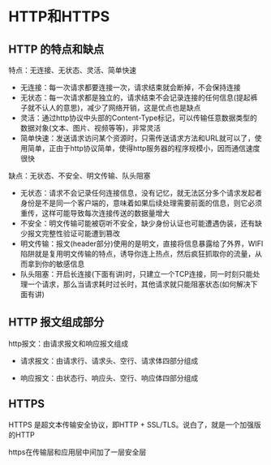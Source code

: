 # HTTP和HTTPS

## HTTP 的特点和缺点
特点：无连接、无状态、灵活、简单快速

- 无连接：每一次请求都要连接一次，请求结束就会断掉，不会保持连接
- 无状态：每一次请求都是独立的，请求结束不会记录连接的任何信息(提起裤子就不认人的意思)，减少了网络开销，这是优点也是缺点
- 灵活：通过http协议中头部的Content-Type标记，可以传输任意数据类型的数据对象(文本、图片、视频等等)，非常灵活
- 简单快速：发送请求访问某个资源时，只需传送请求方法和URL就可以了，使用简单，正由于http协议简单，使得http服务器的程序规模小，因而通信速度很快

缺点：无状态、不安全、明文传输、队头阻塞

- 无状态：请求不会记录任何连接信息，没有记忆，就无法区分多个请求发起者身份是不是同一个客户端的，意味着如果后续处理需要前面的信息，则它必须重传，这样可能导致每次连接传送的数据量增大
- 不安全：明文传输可能被窃听不安全，缺少身份认证也可能遭遇伪装，还有缺少报文完整性验证可能遭到篡改
- 明文传输：报文(header部分)使用的是明文，直接将信息暴露给了外界，WIFI陷阱就是复用明文传输的特点，诱导你连上热点，然后疯狂抓取你的流量，从而拿到你的敏感信息
- 队头阻塞：开启长连接(下面有讲)时，只建立一个TCP连接，同一时刻只能处理一个请求，那么当请求耗时过长时，其他请求就只能阻塞状态(如何解决下面有讲)

## HTTP 报文组成部分
http报文：由请求报文和响应报文组成

- 请求报文：由请求行、请求头、空行、请求体四部分组成

- 响应报文：由状态行、响应头、空行、响应体四部分组成

## HTTPS
HTTPS 是超文本传输安全协议，即HTTP + SSL/TLS。说白了，就是一个加强版的HTTP

https在传输层和应用层中间加了一层安全层
